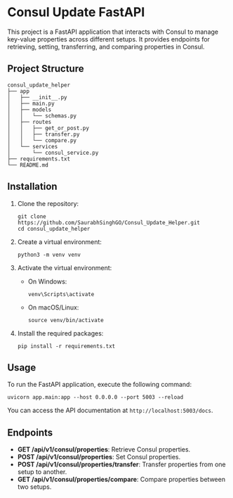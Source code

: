 # Consul Update FastAPI

This project is a FastAPI application that interacts with Consul to manage key-value properties across different setups. It provides endpoints for retrieving, setting, transferring, and comparing properties in Consul.

## Project Structure

```
consul_update_helper
├── app
│   ├── __init__.py
│   ├── main.py
│   ├── models
│   │   └── schemas.py
│   ├── routes
│   │   ├── get_or_post.py
│   │   ├── transfer.py
│   │   └── compare.py
│   └── services
│       └── consul_service.py
├── requirements.txt
└── README.md
```

## Installation

1. Clone the repository:
   ```
   git clone https://github.com/SaurabhSinghGO/Consul_Update_Helper.git
   cd consul_update_helper
   ```

2. Create a virtual environment:
   ```
   python3 -m venv venv
   ```

3. Activate the virtual environment:
   - On Windows:
     ```
     venv\Scripts\activate
     ```
   - On macOS/Linux:
     ```
     source venv/bin/activate
     ```

4. Install the required packages:
   ```
   pip install -r requirements.txt
   ```

## Usage

To run the FastAPI application, execute the following command:

```
uvicorn app.main:app --host 0.0.0.0 --port 5003 --reload
```

You can access the API documentation at `http://localhost:5003/docs`.

## Endpoints

- **GET /api/v1/consul/properties**: Retrieve Consul properties.
- **POST /api/v1/consul/properties**: Set Consul properties.
- **POST /api/v1/consul/properties/transfer**: Transfer properties from one setup to another.
- **GET /api/v1/consul/properties/compare**: Compare properties between two setups.
  
